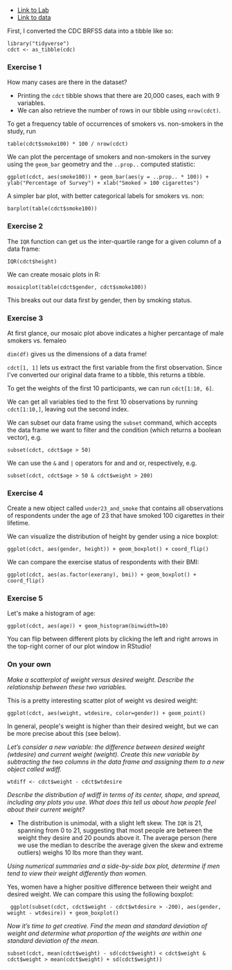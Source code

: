 * [Link to Lab](http://htmlpreview.github.io/?https://github.com/andrewpbray/oiLabs-base-R/blob/master/intro_to_data/intro_to_data.html)
* [Link to data](https://www.cdc.gov/brfss/)

First, I converted the CDC BRFSS data into a tibble like so:

    library("tidyverse")
    cdct <- as_tibble(cdc)

### Exercise 1

How many cases are there in the dataset?

* Printing the `cdct` tibble shows that there are 20,000 cases, each with 9 variables.
* We can also retrieve the number of rows in our tibble using `nrow(cdct)`.

To get a frequency table of occurrences of smokers vs. non-smokers in the study, run

    table(cdct$smoke100) * 100 / nrow(cdct)

We can plot the percentage of smokers and non-smokers in the survey using the `geom_bar` geometry and the `..prop..` computed statistic:

    ggplot(cdct, aes(smoke100)) + geom_bar(aes(y = ..prop.. * 100)) + ylab("Percentage of Survey") + xlab("Smoked > 100 cigarettes")

A simpler bar plot, with better categorical labels for smokers vs. non:
    
    barplot(table(cdct$smoke100))

### Exercise 2

The `IQR` function can get us the inter-quartile range for a given column of a data frame:

    IQR(cdct$height)

We can create mosaic plots in R:

    mosaicplot(table(cdct$gender, cdct$smoke100))

This breaks out our data first by gender, then by smoking status.

### Exercise 3

At first glance, our mosaic plot above indicates a higher percantage of male smokers vs. femaleo

`dim(df)` gives us the dimensions of a data frame!

`cdct[1, 1]` lets us extract the first variable from the first observation. Since I've converted our original data frame to a tibble, this returns a tibble.

To get the weights of the first 10 participants, we can run `cdct[1:10, 6]`.

We can get all variables tied to the first 10 observations by running `cdct[1:10,]`, leaving out the second index.

We can subset our data frame using the `subset` command, which accepts the data frame we want to filter and the condition (which returns a boolean vector), e.g.

    subset(cdct, cdct$age > 50)

We can use the `&` and `|` operators for and and or, respectively, e.g.

    subset(cdct, cdct$age > 50 & cdct$weight > 200)

### Exercise 4

Create a new object called `under23_and_smoke` that contains all observations of respondents under the age of 23 that have smoked 100 cigarettes in their lifetime.

We can visualize the distribution of height by gender using a nice boxplot:

    ggplot(cdct, aes(gender, height)) + geom_boxplot() + coord_flip()

We can compare the exercise status of respondents with their BMI:

    ggplot(cdct, aes(as.factor(exerany), bmi)) + geom_boxplot() + coord_flip()

### Exercise 5

Let's make a histogram of age:

    ggplot(cdct, aes(age)) + geom_histogram(binwidth=10)

You can flip between different plots by clicking the left and right arrows in the top-right corner of our plot window in RStudio!

### On your own

_Make a scatterplot of weight versus desired weight. Describe the relationship between these two variables._

This is a pretty interesting scatter plot of weight vs desired weight:

    ggplot(cdct, aes(weight, wtdesire, color=gender)) + geom_point()

In general, people's weight is higher than their desired weight, but we can be more precise about this (see below).

_Let’s consider a new variable: the difference between desired weight (wtdesire) and current weight (weight). Create this new variable by subtracting the two columns in the data frame and assigning them to a new object called wdiff._

    wtdiff <- cdct$weight - cdct$wtdesire

_Describe the distribution of wdiff in terms of its center, shape, and spread, including any plots you use. What does this tell us about how people feel about their current weight?_

* The distribution is unimodal, with a slight left skew. The `IQR` is 21, spanning from 0 to 21, suggesting that most people are between the weight they desire and 20 pounds above it. The average person (here we use the median to describe the average given the skew and extreme outliers) weighs 10 lbs more than they want.

_Using numerical summaries and a side-by-side box plot, determine if men tend to view their weight differently than women._

Yes, women have a higher positive difference between their weight and desired weight. We can compare this using the following boxplot:

     ggplot(subset(cdct, cdct$weight - cdct$wtdesire > -200), aes(gender, weight - wtdesire)) + geom_boxplot()

_Now it’s time to get creative. Find the mean and standard deviation of weight and determine what proportion of the weights are within one standard deviation of the mean._

    subset(cdct, mean(cdct$weight) - sd(cdct$weight) < cdct$weight & cdct$weight > mean(cdct$weight) + sd(cdct$weight))
